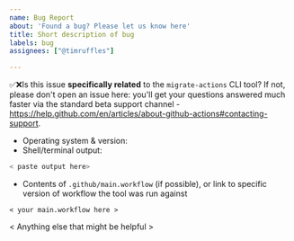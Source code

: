 ```yaml
---
name: Bug Report
about: 'Found a bug? Please let us know here'
title: Short description of bug
labels: bug
assignees: ["@timruffles"]

---
```


✅❌Is this issue **specifically related** to the `migrate-actions` CLI tool? If not, please don't open an issue here: you'll get your questions answered much faster via the standard beta support channel - https://help.github.com/en/articles/about-github-actions#contacting-support.

- Operating system & version:
- Shell/terminal output:

```sh
< paste output here>
```

- Contents of `.github/main.workflow` (if possible), or link to specific version of workflow the tool was run against

```hcl
< your main.workflow here >
```

< Anything else that might be helpful >
